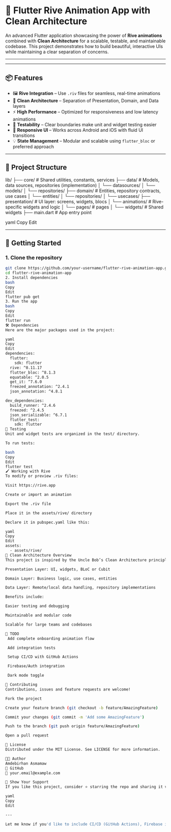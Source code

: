 # 🎯 Flutter Rive Animation App with Clean Architecture

An advanced Flutter application showcasing the power of **Rive animations** combined with **Clean Architecture** for a scalable, testable, and maintainable codebase. This project demonstrates how to build beautiful, interactive UIs while maintaining a clear separation of concerns.

---

---

## 📦 Features

- 🖼️ **Rive Integration** – Use `.riv` files for seamless, real-time animations
- 🧼 **Clean Architecture** – Separation of Presentation, Domain, and Data layers
- ⚡ **High Performance** – Optimized for responsiveness and low latency animations
- 🧪 **Testability** – Clear boundaries make unit and widget testing easier
- 📱 **Responsive UI** – Works across Android and iOS with fluid UI transitions
- 💡 **State Management** – Modular and scalable using `flutter_bloc` or preferred approach

---

## 📁 Project Structure

lib/
├── core/ # Shared utilities, constants, services
├── data/ # Models, data sources, repositories (implementation)
│ └── datasources/
│ └── models/
│ └── repositories/
├── domain/ # Entities, repository contracts, use cases
│ └── entities/
│ └── repositories/
│ └── usecases/
├── presentation/ # UI layer: screens, widgets, blocs
│ └── animations/ # Rive-specific widgets and logic
│ └── pages/ # pages
│ └── widgets/ # Shared widgets
├── main.dart # App entry point

yaml
Copy
Edit

---

## 🚀 Getting Started

### 1. Clone the repository

```bash
git clone https://github.com/your-username/flutter-rive-animation-app.git
cd flutter-rive-animation-app
2. Install dependencies
bash
Copy
Edit
flutter pub get
3. Run the app
bash
Copy
Edit
flutter run
🛠️ Dependencies
Here are the major packages used in the project:

yaml
Copy
Edit
dependencies:
  flutter:
    sdk: flutter
  rive: ^0.11.17
  flutter_bloc: ^8.1.3
  equatable: ^2.0.5
  get_it: ^7.6.0
  freezed_annotation: ^2.4.1
  json_annotation: ^4.8.1

dev_dependencies:
  build_runner: ^2.4.6
  freezed: ^2.4.5
  json_serializable: ^6.7.1
  flutter_test:
    sdk: flutter
🧪 Testing
Unit and widget tests are organized in the test/ directory.

To run tests:

bash
Copy
Edit
flutter test
🖌️ Working with Rive
To modify or preview .riv files:

Visit https://rive.app

Create or import an animation

Export the .riv file

Place it in the assets/rive/ directory

Declare it in pubspec.yaml like this:

yaml
Copy
Edit
assets:
  - assets/rive/
🧹 Clean Architecture Overview
This project is inspired by the Uncle Bob’s Clean Architecture principles and adapted to Flutter:

Presentation Layer: UI, widgets, BLoC or Cubit

Domain Layer: Business logic, use cases, entities

Data Layer: Remote/local data handling, repository implementations

Benefits include:

Easier testing and debugging

Maintainable and modular code

Scalable for large teams and codebases

📌 TODO
 Add complete onboarding animation flow

 Add integration tests

 Setup CI/CD with GitHub Actions

 Firebase/Auth integration

 Dark mode toggle

🤝 Contributing
Contributions, issues and feature requests are welcome!

Fork the project

Create your feature branch (git checkout -b feature/AmazingFeature)

Commit your changes (git commit -m 'Add some AmazingFeature')

Push to the branch (git push origin feature/AmazingFeature)

Open a pull request

📄 License
Distributed under the MIT License. See LICENSE for more information.

👨‍💻 Author
Amdebirhan Asmamaw
🔗 GitHub
📧 your.email@example.com

🌟 Show Your Support
If you like this project, consider ⭐ starring the repo and sharing it with others!

yaml
Copy
Edit

---

Let me know if you'd like to include CI/CD (GitHub Actions), Firebase integration steps, or international
```
